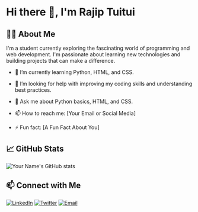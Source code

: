 # Hi there 👋, I'm Rajip Tuitui

## 👨‍💻 About Me
I'm a student currently exploring the fascinating world of programming and web development. I'm passionate about learning new technologies and building projects that can make a difference.

- 🌱 I’m currently learning Python, HTML, and CSS.
- 🤔 I’m looking for help with improving my coding skills and understanding best practices.
- 💬 Ask me about Python basics, HTML, and CSS.
- 📫 How to reach me: [Your Email or Social Media]

- ⚡ Fun fact: [A Fun Fact About You]



## 📈 GitHub Stats
![Your Name's GitHub stats](https://github-readme-stats.vercel.app/api?username=Rajip2001&show_icons=true&theme=radical)

## 📫 Connect with Me
[![LinkedIn](https://img.shields.io/badge/LinkedIn-%230077B5.svg?&style=for-the-badge&logo=linkedin&logoColor=white)](https://www.linkedin.com/in/rajip-tuitui-399639284/)
[![Twitter](https://img.shields.io/badge/Twitter-%231DA1F2.svg?&style=for-the-badge&logo=twitter&logoColor=white)](https://x.com/rajip_tuitui)
[![Email](https://img.shields.io/badge/Email-D14836?&style=for-the-badge&logo=gmail&logoColor=white)](mailto:Rajiptuitui67@gmail.comcom)

